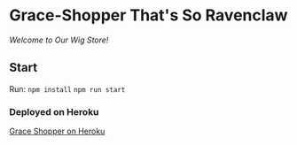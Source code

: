 # Grace-Shopper That's So Ravenclaw

_Welcome to Our Wig Store!_

## Start

Run:
`npm install`
`npm run start`

### Deployed on Heroku

<a href="https://grace-shopper-wigs.herokuapp.com/"
title="herokuapp"
target="_blank"
rel="noopener noreferrer">Grace Shopper on Heroku</a>
